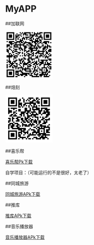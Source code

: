 # MyAPP


##加联网


<img width="150" height="150" src="https://github.com/KonngGN/MyAPP/blob/master/%E5%8A%A0%E8%81%94.png"/>


##焙刻

<img width="150" height="150" src="https://github.com/KonngGN/MyAPP/blob/master/%E8%B4%9D%E5%A3%B3.png"/>

##喜乐帮

[喜乐帮Pk下载](http://oeoqi3ryr.bkt.clouddn.com/%E5%96%9C%E4%B9%90%E5%B8%AE.apk)


自学项目：（可能运行的不是很好，太老了）

##同城旅游

[同城旅游APk下载](http://oeoqi3ryr.bkt.clouddn.com/%E5%90%8C%E5%9F%8E%E6%97%85%E6%B8%B8.apk)


##推库

[推库APk下载](http://oeoqi3ryr.bkt.clouddn.com/%E6%8E%A8%E5%BA%93.apk)


##音乐播放器

[音乐播放器APk下载](http://oeoqi3ryr.bkt.clouddn.com/yinyuebofangqi.apk)
